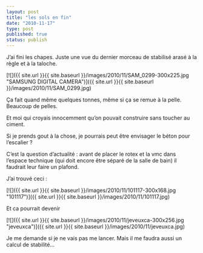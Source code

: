 ```yaml
---
layout: post
title: "les sols en fin"
date: "2010-11-17"
type: post
published: true
status: publish
---
```


J’ai fini les chapes. Juste une vue du dernier morceau de stabilisé arasé à la règle et à la taloche.

[![]({{ site.url }}{{ site.baseurl }}/images/2010/11/SAM_0299-300x225.jpg "SAMSUNG DIGITAL CAMERA")]({{ site.url }}{{ site.baseurl }}/images/2010/11/SAM_0299.jpg)

Ça fait quand même quelques tonnes, même si ça se remue à la pelle. Beaucoup de pelles.

Et moi qui croyais innocemment qu’on pouvait construire sans toucher au ciment.

Si je prends gout à la chose, je pourrais peut être envisager le béton pour l’escalier ?

C’est la question d’actualité : avant de placer le rotex et la vmc dans l’espace technique (qui doit encore être séparé de la salle de bain) il faudrait leur faire un plafond.

J’ai trouvé ceci :

[![]({{ site.url }}{{ site.baseurl }}/images/2010/11/101117-300x168.jpg "101117")]({{ site.url }}{{ site.baseurl }}/images/2010/11/101117.jpg)

Et ca pourrait devenir

[![]({{ site.url }}{{ site.baseurl }}/images/2010/11/jeveuxca-300x256.jpg "jeveuxca")]({{ site.url }}{{ site.baseurl }}/images/2010/11/jeveuxca.jpg)

Je me demande si je ne vais pas me lancer. Mais il me faudra aussi un calcul de stabilité…
